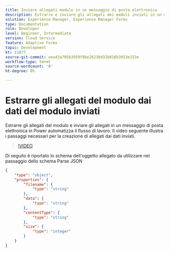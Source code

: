 ```yaml
---
title: Inviare allegati modulo in un messaggio di posta elettronica
description: Estrarre e inviare gli allegati dei moduli inviati in un messaggio di posta elettronica utilizzando il flusso di lavoro automatizzato dell'alimentazione
solution: Experience Manager, Experience Manager Forms
type: Documentation
role: Developer
level: Beginner, Intermediate
version: Cloud Service
feature: Adaptive Forms
topic: Development
kt: 11077
source-git-commit: aea43a705b3959f8be26238d32b816b3953e153e
workflow-type: tm+mt
source-wordcount: '0'
ht-degree: 0%

---
```


# Estrarre gli allegati del modulo dai dati del modulo inviati

Estrarre gli allegati del modulo e inviare gli allegati in un messaggio di posta elettronica in Power automatizza il flusso di lavoro.
Il video seguente illustra i passaggi necessari per la creazione di allegati dai dati inviati.
>[!VIDEO](https://video.tv.adobe.com/v/3409017/?quality=12&learn=on)

Di seguito è riportato lo schema dell&#39;oggetto allegato da utilizzare nel passaggio dello schema Parse JSON

```json
{
    "type": "object",
    "properties": {
        "filename": {
            "type": "string"
        },
        "data": {
            "type": "string"
        },
        "contentType": {
            "type": "string"
        },
        "size": {
            "type": "integer"
        }
    }
}
```
